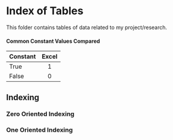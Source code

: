 # Index of Tables

This folder contains tables of data related to my project/research.

#### Common Constant Values Compared
| Constant | Excel |  
| --- | :---: |  
| True | 1 |  
| False | 0 |  

## Indexing  

### Zero Oriented Indexing  

### One Oriented Indexing  

